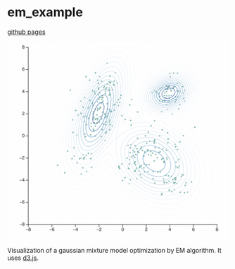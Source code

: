 # em_example
[github pages](https://shinome551.github.io/em_example/ "em_example")

<img src="./sample_image.png" width="640px">

Visualization of a gaussian mixture model optimization by EM algorithm. It uses [d3.js](https://d3js.org/).
